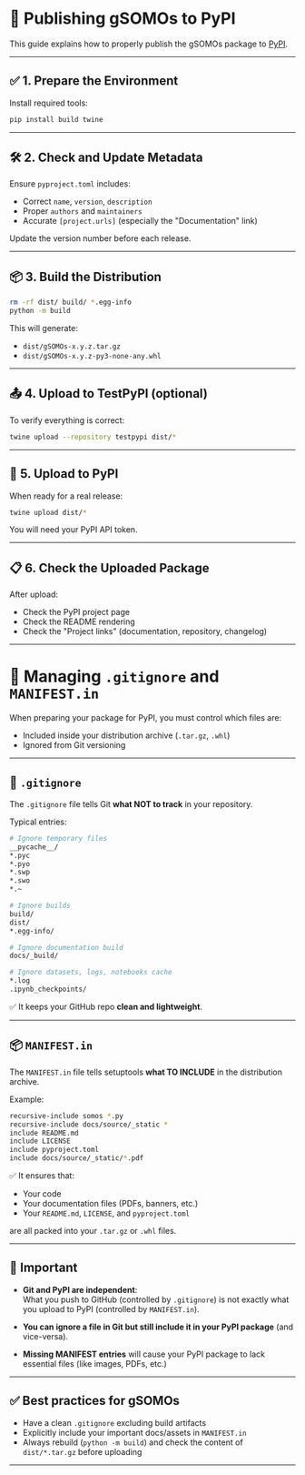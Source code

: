# 🚀 Publishing gSOMOs to PyPI

This guide explains how to properly publish the gSOMOs package to [PyPI](https://pypi.org/).

---

## ✅ 1. Prepare the Environment

Install required tools:

```bash
pip install build twine
```

---

## 🛠️ 2. Check and Update Metadata

Ensure `pyproject.toml` includes:

- Correct `name`, `version`, `description`
- Proper `authors` and `maintainers`
- Accurate `[project.urls]` (especially the "Documentation" link)

Update the version number before each release.

---

## 📦 3. Build the Distribution

```bash
rm -rf dist/ build/ *.egg-info
python -m build
```

This will generate:

- `dist/gSOMOs-x.y.z.tar.gz`
- `dist/gSOMOs-x.y.z-py3-none-any.whl`

---

## 📤 4. Upload to TestPyPI (optional)

To verify everything is correct:

```bash
twine upload --repository testpypi dist/*
```

---

## 🚀 5. Upload to PyPI

When ready for a real release:

```bash
twine upload dist/*
```

You will need your PyPI API token.

---

## 📋 6. Check the Uploaded Package

After upload:

- Check the PyPI project page
- Check the README rendering
- Check the "Project links" (documentation, repository, changelog)

---

# 📄 Managing `.gitignore` and `MANIFEST.in`

When preparing your package for PyPI, you must control which files are:

- Included inside your distribution archive (`.tar.gz`, `.whl`)
- Ignored from Git versioning

---

## 🧹 `.gitignore`

The `.gitignore` file tells Git **what NOT to track** in your repository.

Typical entries:

```bash
# Ignore temporary files
__pycache__/
*.pyc
*.pyo
*.swp
*.swo
*.~ 

# Ignore builds
build/
dist/
*.egg-info/

# Ignore documentation build
docs/_build/

# Ignore datasets, logs, notebooks cache
*.log
.ipynb_checkpoints/
```

✅ It keeps your GitHub repo **clean and lightweight**.

---

## 📦 `MANIFEST.in`

The `MANIFEST.in` file tells setuptools **what TO INCLUDE** in the distribution archive.

Example:

```bash
recursive-include somos *.py
recursive-include docs/source/_static *
include README.md
include LICENSE
include pyproject.toml
include docs/source/_static/*.pdf
```

✅ It ensures that:
- Your code
- Your documentation files (PDFs, banners, etc.)
- Your `README.md`, `LICENSE`, and `pyproject.toml`
  
are all packed into your `.tar.gz` or `.whl` files.

---

## 🧠 Important

- **Git and PyPI are independent**:  
  What you push to GitHub (controlled by `.gitignore`) is not exactly what you upload to PyPI (controlled by `MANIFEST.in`).
  
- **You can ignore a file in Git but still include it in your PyPI package** (and vice-versa).

- **Missing MANIFEST entries** will cause your PyPI package to lack essential files (like images, PDFs, etc.)

---

## ✅ Best practices for gSOMOs

- Have a clean `.gitignore` excluding build artifacts
- Explicitly include your important docs/assets in `MANIFEST.in`
- Always rebuild (`python -m build`) and check the content of `dist/*.tar.gz` before uploading

---
